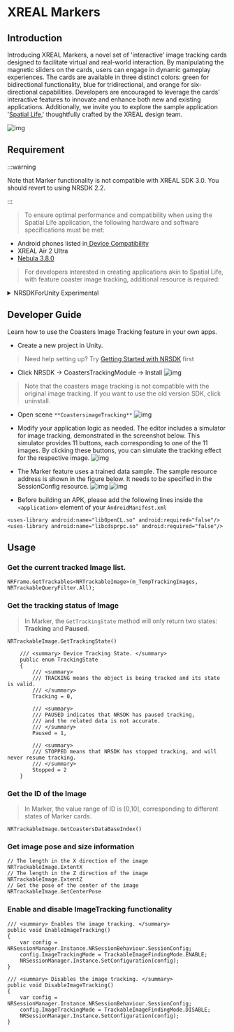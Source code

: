 # XREAL Markers

## Introduction

Introducing XREAL Markers, a novel set of 'interactive' image tracking cards designed to facilitate virtual and real-world interaction. By manipulating the magnetic sliders on the cards, users can engage in dynamic gameplay experiences. The cards are available in three distinct colors: green for bidirectional functionality, blue for tridirectional, and orange for six-directional capabilities. Developers are encouraged to leverage the cards' interactive features to innovate and enhance both new and existing applications. Additionally, we invite you to explore the sample application '[Spatial Life](https://nreal-public.nreal.ai/download/Application/SpatialLife.apk),' thoughtfully crafted by the XREAL design team.

![img](https://xreal.gitbook.io/~gitbook/image?url=https%3A%2F%2F3927673004-files.gitbook.io%2F%7E%2Ffiles%2Fv0%2Fb%2Fgitbook-x-prod.appspot.com%2Fo%2Fspaces%252FyXoV7SMVFQhr75lOIoQv%252Fuploads%252F72u2BCymCsDwuo4rstZW%252Fmarker.jpeg%3Falt%3Dmedia%26token%3D469a1904-f103-4bbf-a2d7-6876483b1655&width=768&dpr=4&quality=100&sign=17a6f80bf8c0f823f0682a711d7fa9f27d6aac80f8194796f34aa5a9ba66d22e)

## Requirement

:::warning

Note that Marker functionality is not compatible with XREAL SDK 3.0. You should revert to using NRSDK 2.2.

:::

> To ensure optimal performance and compatibility when using the Spatial Life application, the following hardware and software specifications must be met:

- Android phones listed in[ Device Compatibility](https://xreal.gitbook.io/nrsdk/nrsdk-fundamentals/xreal-devices/compatibility)
- XREAL Air 2 Ultra
- [Nebula 3.8.0](https://play.google.com/store/apps/details?id=ai.nreal.nebula.universal&hl=en_US&gl=US)

> For developers interested in creating applications akin to Spatial Life, with feature coaster image tracking, additional resource is required:
<details>
<summary>NRSDKForUnity Experimental</summary>

2024.04.18 

Fixed: The problem of not being recognized after switching back from the background.

- [NRSDKForUnity_Experimental_Release_2.2.1.unitypackage](https://nreal-public.nreal.ai/download/NRSDKForUnity_2.2.0_Release_20240418/NRSDKForUnityAndroid_Experimental_2.2.1.unitypackage)     

2024.03.29 

- [NRSDKForUnity_Experimental_Release_2.2.0.unitypackage](https://nreal-public.nreal.ai/download/NRSDKForUnity_2.2.0_Release_20240329/NRSDKForUnityAndroid_Experimental_2.2.0.unitypackage)     

</details>



## Developer Guide

Learn how to use the Coasters Image Tracking feature in your own apps.

- Create a new project in Unity. 

> Need help setting up? Try [Getting Started with NRSDK](https://xreal.gitbook.io/nrsdk/nrsdk-fundamentals/quickstart-for-android) first

- Click NRSDK -> CoastersTrackingModule -> Install
![img](https://xreal.gitbook.io/~gitbook/image?url=https%3A%2F%2F3927673004-files.gitbook.io%2F%7E%2Ffiles%2Fv0%2Fb%2Fgitbook-x-prod.appspot.com%2Fo%2Fspaces%252FyXoV7SMVFQhr75lOIoQv%252Fuploads%252F2DS7RnBhOur5zqlfWInT%252Fimage.png%3Falt%3Dmedia%26token%3Da7d24636-f285-45c5-97c1-fdc81dba74d6&width=768&dpr=4&quality=100&sign=d1e2aab6b7f5d641b6336557c4f46409dd863fac25e40494ca1d5b95e782837f)


> Note that the coasters image tracking is not compatible with the original image tracking. If you want to use the old version SDK, click uninstall.

- Open scene `**CoastersimageTracking**`
![img](https://xreal.gitbook.io/~gitbook/image?url=https%3A%2F%2F3927673004-files.gitbook.io%2F%7E%2Ffiles%2Fv0%2Fb%2Fgitbook-x-prod.appspot.com%2Fo%2Fspaces%252FyXoV7SMVFQhr75lOIoQv%252Fuploads%252F8o0JCLC5V3dMByLSphG0%252Fimage.png%3Falt%3Dmedia%26token%3Dac0bc058-8265-4cb6-b52b-1fd5e54d63d6&width=768&dpr=4&quality=100&sign=2f17ef70dc9a72044c261010cc91f296b219539001d1a2ad8b7f3325d877af29)

- Modify your application logic as needed. The editor includes a simulator for image tracking, demonstrated in the screenshot below. This simulator provides 11 buttons, each corresponding to one of the 11 images. By clicking these buttons, you can simulate the tracking effect for the respective image.
![img](https://xreal.gitbook.io/~gitbook/image?url=https%3A%2F%2F3927673004-files.gitbook.io%2F%7E%2Ffiles%2Fv0%2Fb%2Fgitbook-x-prod.appspot.com%2Fo%2Fspaces%252FyXoV7SMVFQhr75lOIoQv%252Fuploads%252FB9SXWtWoXmhIlRYTiYXR%252Fimage.png%3Falt%3Dmedia%26token%3D7095a69c-e27b-4fa4-9bb1-26255ad6d4ae&width=768&dpr=4&quality=100&sign=55b77ef0d9e24c6e6a6b77a81d4f0b7132dbee8809d7da366006cc25c18aa27c)

- The Marker feature uses a trained data sample. The sample resource address is shown in the figure below. It needs to be specified in the SessionConfig resource.
![img](https://xreal.gitbook.io/~gitbook/image?url=https%3A%2F%2F3927673004-files.gitbook.io%2F%7E%2Ffiles%2Fv0%2Fb%2Fgitbook-x-prod.appspot.com%2Fo%2Fspaces%252FyXoV7SMVFQhr75lOIoQv%252Fuploads%252FeaNlKYLU6xH7w7gobOYx%252Fimage.png%3Falt%3Dmedia%26token%3Dfd0435f1-506a-42c8-85e0-f60343b1ec27&width=768&dpr=4&quality=100&sign=9d9b334aee5e6ea6b69280e65a9b1f36536bd88d5b263adf92c6c5c2cc73cb6a)
![img](https://xreal.gitbook.io/~gitbook/image?url=https%3A%2F%2F3927673004-files.gitbook.io%2F%7E%2Ffiles%2Fv0%2Fb%2Fgitbook-x-prod.appspot.com%2Fo%2Fspaces%252FyXoV7SMVFQhr75lOIoQv%252Fuploads%252Fb8kRvjLE5O8TeTujVe5o%252Fimage.png%3Falt%3Dmedia%26token%3D9e874ced-4f67-4ea0-901e-173df086b713&width=768&dpr=4&quality=100&sign=81f060ed2e350ab912b77832dc47faad5cffc974d4047ddfc7ba34c9ff3c2bc7)

- Before building an APK, please add the following lines inside the `<application>` element of your `AndroidManifest.xml`
```
<uses-library android:name="libOpenCL.so" android:required="false"/>
<uses-library android:name="libcdsprpc.so" android:required="false"/>
```

## Usage

### Get the current tracked Image list.

```
NRFrame.GetTrackables<NRTrackableImage>(m_TempTrackingImages, NRTrackableQueryFilter.All);
```

### Get the tracking status of Image

> In Marker, the `GetTrackingState` method will only return two states: **Tracking** and **Paused**.



```
NRTrackableImage.GetTrackingState() 

    /// <summary> Device Tracking State. </summary>
    public enum TrackingState
    {
        /// <summary>
        /// TRACKING means the object is being tracked and its state is valid.
        /// </summary>
        Tracking = 0,

        /// <summary>
        /// PAUSED indicates that NRSDK has paused tracking, 
        /// and the related data is not accurate.  
        /// </summary>
        Paused = 1,

        /// <summary>
        /// STOPPED means that NRSDK has stopped tracking, and will never resume tracking. 
        /// </summary>
        Stopped = 2
    }
```

### Get the ID of the Image

> In Marker, the value range of ID is [0,10], corresponding to different states of Marker cards.

```
NRTrackableImage.GetCoastersDataBaseIndex()
```

### Get image pose and size information

```
// The length in the X direction of the image
NRTrackableImage.ExtentX
// The length in the Z direction of the image
NRTrackableImage.ExtentZ
// Get the pose of the center of the image
NRTrackableImage.GetCenterPose
```

### Enable and disable ImageTracking functionality

```
/// <summary> Enables the image tracking. </summary>
public void EnableImageTracking()
{
    var config = NRSessionManager.Instance.NRSessionBehaviour.SessionConfig;
    config.ImageTrackingMode = TrackableImageFindingMode.ENABLE;
    NRSessionManager.Instance.SetConfiguration(config);
}

/// <summary> Disables the image tracking. </summary>
public void DisableImageTracking()
{
    var config = NRSessionManager.Instance.NRSessionBehaviour.SessionConfig;
    config.ImageTrackingMode = TrackableImageFindingMode.DISABLE;
    NRSessionManager.Instance.SetConfiguration(config);
}
```